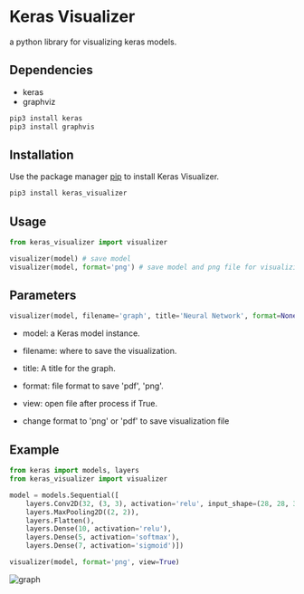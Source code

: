 # Keras Visualizer

a python library for visualizing keras models.

## Dependencies

* keras
* graphviz
```python
pip3 install keras
pip3 install graphvis
```

## Installation

        
Use the package manager [pip](https://pip.pypa.io/en/stable/) to install Keras Visualizer.

```bash
pip3 install keras_visualizer
```

## Usage

```python
from keras_visualizer import visualizer

visualizer(model) # save model
visualizer(model, format='png') # save model and png file for visualizing model
```

## Parameters
```python
visualizer(model, filename='graph', title='Neural Network', format=None, view=False)
```

* model: a Keras model instance.
* filename: where to save the visualization.
* title: A title for the graph.
* format: file format to save 'pdf', 'png'.
* view: open file after process if True.

* change format to 'png' or 'pdf' to save visualization file

## Example
```python
from keras import models, layers
from keras_visualizer import visualizer

model = models.Sequential([
    layers.Conv2D(32, (3, 3), activation='relu', input_shape=(28, 28, 3)),
    layers.MaxPooling2D((2, 2)),
    layers.Flatten(),
    layers.Dense(10, activation='relu'),
    layers.Dense(5, activation='softmax'),
    layers.Dense(7, activation='sigmoid')])

visualizer(model, format='png', view=True)
```
![graph](https://github.com/lordmahyar/keras_visualizer/blob/master/graph.png)

